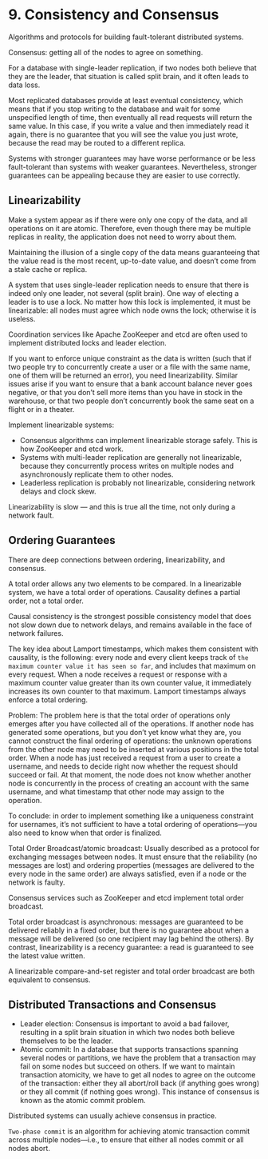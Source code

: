 # 9. Consistency and Consensus
Algorithms and protocols for building fault-tolerant distributed systems.

Consensus: getting all of the nodes to agree on something.

For a database with single-leader replication, if two nodes both believe that they are the leader, that situation is called split brain, and it often leads to data loss.

Most replicated databases provide at least eventual consistency, which means that if you stop writing to the database and wait for some unspecified length of time, then eventually all read requests will return the same value. In this case, if you write a value and then immediately read it again, there is no guarantee that you will see the value you just wrote, because the read may be routed to a different replica. 

Systems with stronger guarantees may have worse performance or be less fault-tolerant than systems with weaker guarantees. Nevertheless, stronger guarantees can be appealing because they are easier to use correctly.

## Linearizability
Make a system appear as if there were only one copy of the data, and all operations on it are atomic. Therefore, even though there may be multiple replicas in reality, the application does not need to worry about them.

Maintaining the illusion of a single copy of the data means guaranteeing that the value read is the most recent, up-to-date value, and doesn’t come from a stale cache or replica.

A system that uses single-leader replication needs to ensure that there is indeed only one leader, not several (split brain). One way of electing a leader is to use a lock. No matter how this lock is implemented, it must be linearizable: all nodes must agree which node owns the lock; otherwise it is useless.

Coordination services like Apache ZooKeeper and etcd are often used to implement distributed locks and leader election.

If you want to enforce unique constraint as the data is written (such that if two people try to concurrently create a user or a file with the same name, one of them will be returned an error), you need linearizability. Similar issues arise if you want to ensure that a bank account balance never goes negative, or that you don’t sell more items than you have in stock in the warehouse, or that two people don’t concurrently book the same seat on a flight or in a theater.

Implement linearizable systems: 
- Consensus algorithms can implement linearizable storage safely. This is how ZooKeeper and etcd work. 
- Systems with multi-leader replication are generally not linearizable, because they concurrently process writes on multiple nodes and asynchronously replicate them to other nodes.
- Leaderless replication is probably not linearizable, considering network delays and clock skew. 

Linearizability is slow — and this is true all the time, not only during a network fault.

## Ordering Guarantees
There are deep connections between ordering, linearizability, and consensus.

A total order allows any two elements to be compared. In a linearizable system, we have a total order of operations. Causality defines a partial order, not a total order. 

Causal consistency is the strongest possible consistency model that does not slow down due to network delays, and remains available in the face of network failures. 

The key idea about Lamport timestamps, which makes them consistent with causality, is the following: every node and every client keeps track of `the maximum counter value it has seen so far`, and includes that maximum on every request. When a node receives a request or response with a maximum counter value greater than its own counter value, it immediately increases its own counter to that maximum. Lamport timestamps always enforce a total ordering.

Problem: The problem here is that the total order of operations only emerges after you have collected all of the operations. If another node has generated some operations, but you don’t yet know what they are, you cannot construct the final ordering of operations: the unknown operations from the other node may need to be inserted at various positions in the total order. When a node has just received a request from a user to create a username, and needs to decide right now whether the request should succeed or fail. At that moment, the node does not know whether another node is concurrently in the process of creating an account with the same username, and what timestamp that other node may assign to the operation.

To conclude: in order to implement something like a uniqueness constraint for usernames, it’s not sufficient to have a total ordering of operations—you also need to know when that order is finalized.

Total Order Broadcast/atomic broadcast: Usually described as a protocol for exchanging messages between nodes. It must ensure that the reliability (no messages are lost) and ordering properties (messages are delivered to the every node in the same order) are always satisfied, even if a node or the network is faulty.

Consensus services such as ZooKeeper and etcd implement total order broadcast. 

Total order broadcast is asynchronous: messages are guaranteed to be delivered reliably in a fixed order, but there is no guarantee about when a message will be delivered (so one recipient may lag behind the others). By contrast, linearizability is a recency guarantee: a read is guaranteed to see the latest value written.

A linearizable compare-and-set register and total order broadcast are both equivalent to consensus. 

## Distributed Transactions and Consensus
- Leader election: Consensus is important to avoid a bad failover, resulting in a split brain situation in which two nodes both believe themselves to be the leader. 
- Atomic commit: In a database that supports transactions spanning several nodes or partitions, we have the problem that a transaction may fail on some nodes but succeed on others. If we want to maintain transaction atomicity, we have to get all nodes to agree on the outcome of the transaction: either they all abort/roll back (if anything goes wrong) or they all commit (if nothing goes wrong). This instance of consensus is known as the atomic commit problem.

Distributed systems can usually achieve consensus in practice.

`Two-phase commit` is an algorithm for achieving atomic transaction commit across multiple nodes—i.e., to ensure that either all nodes commit or all nodes abort.




